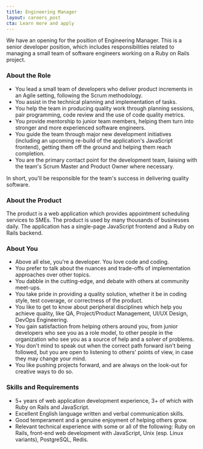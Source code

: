 ```yaml
---
title: Engineering Manager
layout: careers_post
cta: Learn more and apply
---
```


We have an opening for the position of Engineering Manager. This is a senior developer position, which includes responsibilities related to managing a small team of software engineers working on a Ruby on Rails project.

### About the Role

* You lead a small team of developers who deliver product increments in an Agile setting, following the Scrum methodology.
* You assist in the technical planning and implementation of tasks.
* You help the team in producing quality work through planning sessions, pair programming, code review and the use of code quality metrics.
* You provide mentorship to junior team members, helping them turn into stronger and more experienced software engineers.
* You guide the team through major new development initiatives (including an upcoming re-build of the application's JavaScript frontend), getting them off the ground and helping them reach completion.
* You are the primary contact point for the development team, liaising with the team's Scrum Master and Product Owner where necessary.

In short, you'll be responsible for the team's success in delivering quality software.

### About the Product

The product is a web application which provides appointment scheduling services to SMEs. The product is used by many thousands of businesses daily. The application has a single-page JavaScript frontend and a Ruby on Rails backend.

### About You

* Above all else, you're a developer. You love code and coding.
* You prefer to talk about the nuances and trade-offs of implementation approaches over other topics.
* You dabble in the cutting-edge, and debate with others at community meet-ups.
* You take pride in providing a quality solution, whether it be in coding style, test coverage, or correctness of the product.
* You like to get to know about peripheral disciplines which help you achieve quality, like QA, Project/Product Management, UI/UX Design, DevOps Engineering.
* You gain satisfaction from helping others around you, from junior developers who see you as a role model, to other people in the organization who see you as a source of help and a solver of problems.
* You don't mind to speak out when the correct path forward isn't being followed, but you are open to listening to others' points of view, in case they may change your mind.
* You like pushing projects forward, and are always on the look-out for creative ways to do so.

### Skills and Requirements

* 5+ years of web application development experience, 3+ of which with Ruby on Rails and JavaScript.
* Excellent English language written and verbal communication skills.
* Good temperament and a genuine enjoyment of helping others grow.
* Relevant technical experience with some or all of the following: Ruby on Rails, front-end web development with JavaScript, Unix (esp. Linux variants), PostgreSQL, Redis.
